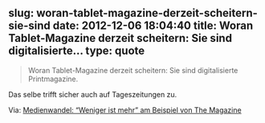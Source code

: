 slug: woran-tablet-magazine-derzeit-scheitern-sie-sind
date: 2012-12-06 18:04:40
title: Woran Tablet-Magazine derzeit scheitern: Sie sind digitalisierte...
type: quote
---

> Woran Tablet-Magazine derzeit scheitern: Sie sind digitalisierte Printmagazine.

Das selbe trifft sicher auch auf Tageszeitungen zu.

 Via: [Medienwandel: “Weniger ist mehr” am Beispiel von The Magazine](http://netzwertig.com/2012/12/06/medienwandel-weniger-ist-mehr-am-beispiel-von-the-magazine/)
